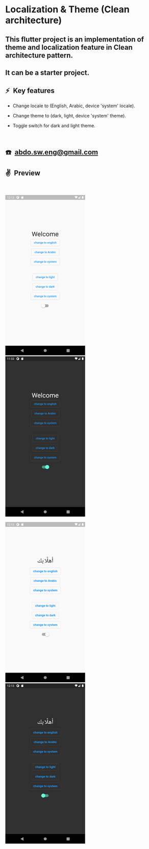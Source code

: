 

# Localization & Theme (Clean architecture)



## This flutter project is an implementation of theme and localization feature in Clean architecture pattern.

## It can be a starter project.


## ⚡&ensp;Key features


*  Change locale to (English, Arabic, device 'system' locale).

*  Change theme to (dark, light, device 'system' theme).

*  Toggle switch for dark and light theme.

&ensp;

## ☎️&ensp;abdo.sw.eng@gmail.com


## ✌&ensp;Preview

&ensp;


<img src=screenshots/img1.png  width="250" height = "500"/> &ensp; <img src=screenshots/img2.png  width="250" height = "500"/>

<img src=screenshots/img3.png  width="250" height = "500"/> &ensp; <img src=screenshots/img4.png  width="250" height = "500"/>

